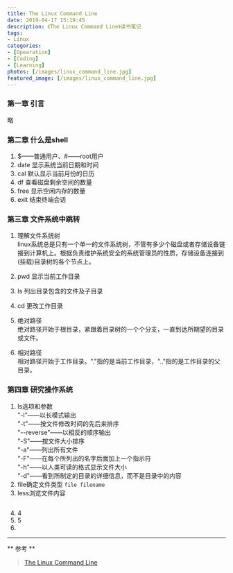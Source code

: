 ```yaml
---
title: The Linux Command Line
date: 2019-04-17 15:19:45
description: 《The Linux Command Line》读书笔记
tags:
- Linux
categories:
- [Opearation]
- [Coding]
- [Learning]
photos: [/images/linux_command_line.jpg]
featured_image: [/images/linux_command_line.jpg]
---
```

### 第一章  引言
略
### 第二章  什么是shell
1. $——普通用户、#——root用户
2. date 显示系统当前日期和时间
3. cal 默认显示当前月份的日历
4. df 查看磁盘剩余空间的数量
5. free 显示空闲内存的数量
6. exit 结束终端会话

### 第三章  文件系统中跳转
1. 理解文件系统树<br/>
    linux系统总是只有一个单一的文件系统树，不管有多少个磁盘或者存储设备链接到计算机上。根据负责维护系统安全的系统管理员的性质，存储设备连接到(挂载)目录树的各个节点上。

2. pwd 显示当前工作目录
3. ls 列出目录包含的文件及子目录
4. cd 更改工作目录
5. 绝对路径<br/>
    绝对路径开始于根目录，紧跟着目录树的一个个分支，一直到达所期望的目录或文件。
6. 相对路径<br/>
    相对路径开始于工作目录。"."指的是当前工作目录，".."指的是工作目录的父目录。

### 第四章 研究操作系统
1. ls选项和参数<br/>
    "-l"——以长模式输出<br/>
    "-t"——按文件修改时间的先后来排序<br/>
    "--reverse"——以相反的顺序输出<br/>
    "-S"——按文件大小排序<br/>
    "-a"——列出所有文件<br/>
    "-F"——在每个所列出的名字后面加上一个指示符<br/>
    "-h"——以人类可读的格式显示文件大小<br/>
    "-d"——看到所制定的目录的详细信息，而不是目录中的内容
2. file确定文件类型
    ```file filename```
3. less浏览文件内容
    ``````

4. 4
5. 5
6.

--------------------
** 参考 **
> [The Linux Command Line](https://www.kancloud.cn/thinkphp/linux-command-line)
